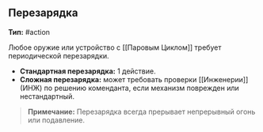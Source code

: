 ## Перезарядка

**Тип:** #action

Любое оружие или устройство с [[Паровым Циклом]] требует периодической перезарядки.

- **Стандартная перезарядка:** 1 действие.
- **Сложная перезарядка:** может требовать проверки [[Инженерии]] (ИНЖ) по решению коменданта, если механизм поврежден или нестандартный.

> **Примечание:** Перезарядка всегда прерывает непрерывный огонь или подавление.

